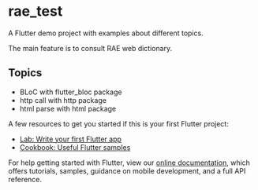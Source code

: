 # rae_test

A Flutter demo project with examples about different topics.

The main feature is to consult RAE web dictionary.

## Topics

- BLoC with flutter_bloc package
- http call with http package
- html parse with html package

A few resources to get you started if this is your first Flutter project:

- [Lab: Write your first Flutter app](https://flutter.dev/docs/get-started/codelab)
- [Cookbook: Useful Flutter samples](https://flutter.dev/docs/cookbook)

For help getting started with Flutter, view our
[online documentation](https://flutter.dev/docs), which offers tutorials,
samples, guidance on mobile development, and a full API reference.
